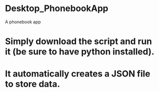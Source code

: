 # Desktop_PhonebookApp
A phonebook app
# Simply download the script and run it (be sure to have python installed).
# It automatically creates a JSON file to store data.
